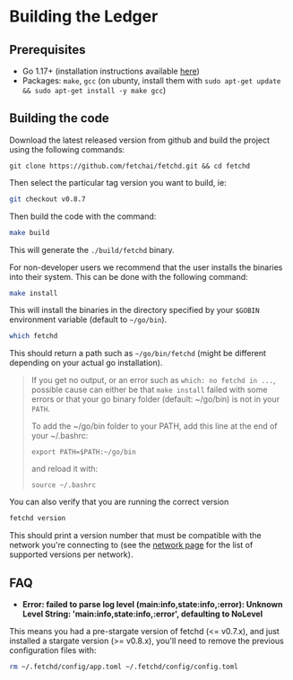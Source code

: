# Building the Ledger

## Prerequisites

- Go 1.17+ (installation instructions available [here](https://golang.org/dl/))
- Packages: `make`, `gcc` (on ubunty, install them with `sudo apt-get update && sudo apt-get install -y make gcc`)

## Building the code

Download the latest released version from github and build the project using the following commands:

```
git clone https://github.com/fetchai/fetchd.git && cd fetchd
```

Then select the particular tag version you want to build, ie:

```bash
git checkout v0.8.7
```

Then build the code with the command:

```bash
make build
```

This will generate the `./build/fetchd` binary.

For non-developer users we recommend that the user installs the binaries into their system. This can be done with the following command:

```bash
make install
```

This will install the binaries in the directory specified by your `$GOBIN` environment variable (default to `~/go/bin`).


```bash
which fetchd
```

This should return a path such as `~/go/bin/fetchd` (might be different depending on your actual go installation).

> If you get no output, or an error such as `which: no fetchd in ...`, possible cause can either be that `make install` failed with some errors or that your go binary folder (default: ~/go/bin) is not in your `PATH`.
>
> To add the ~/go/bin folder to your PATH, add this line at the end of your ~/.bashrc:
>```
>export PATH=$PATH:~/go/bin
>```
>
>and reload it with:
>
>```
>source ~/.bashrc
>```

You can also verify that you are running the correct version 

```bash
fetchd version
```

This should print a version number that must be compatible with the network you're connecting to (see the [network page](../networks/) for the list of supported versions per network).

## FAQ

- **Error: failed to parse log level (main:info,state:info,:error): Unknown Level String: 'main:info,state:info,:error', defaulting to NoLevel**

This means you had a  pre-stargate version of fetchd (<= v0.7.x), and just installed a stargate version (>= v0.8.x), you'll need to remove the previous configuration files with:

```bash
rm ~/.fetchd/config/app.toml ~/.fetchd/config/config.toml
```
